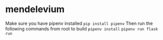 # mendelevium
Make sure you have pipenv installed `pip install pipenv`
Then run the following commands from root to build
`pipenv install`
`pipenv run flask run`
